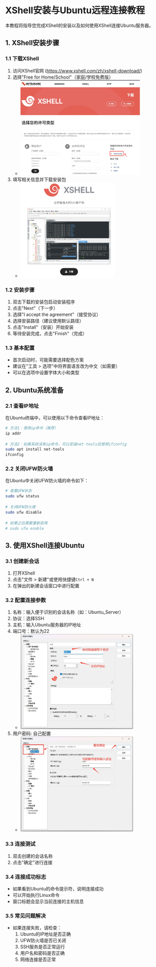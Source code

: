 # XShell安装与Ubuntu远程连接教程

本教程将指导您完成XShell的安装以及如何使用XShell连接Ubuntu服务器。


## 1. XShell安装步骤

### 1.1 下载XShell
1. 访问XShell官网 (https://www.xshell.com/zh/xshell-download/)
2. 选择"Free for Home/School"（家庭/学校免费版）
    * <img src="/Linux基础知识/images/dayy3/xshell下载地址.png" alt="xshell下载地址" height="300">
3. 填写相关信息并下载安装包
    * <img src="/Linux基础知识/images/dayy3/下载界面.png" alt="下载界面" height="300">

### 1.2 安装步骤
1. 双击下载的安装包启动安装程序
2. 点击"Next"（下一步）
3. 选择"I accept the agreement"（接受协议）
4. 选择安装路径（建议使用默认路径）
5. 点击"Install"（安装）开始安装
6. 等待安装完成，点击"Finish"（完成）

### 1.3 基本配置
- 首次启动时，可能需要选择配色方案
- 建议在"工具 > 选项"中将界面语言改为中文（如需要）
- 可以在选项中设置字体大小和类型



## 2. Ubuntu系统准备

### 2.1 查看IP地址
在Ubuntu终端中，可以使用以下命令查看IP地址：
```bash
# 方法1：使用ip命令（推荐）
ip addr

# 方法2：如果系统没有ip命令，可以安装net-tools后使用ifconfig
sudo apt install net-tools
ifconfig
```

### 2.2 关闭UFW防火墙
在Ubuntu中关闭UFW防火墙的命令如下：
```bash
# 查看UFW状态
sudo ufw status

# 关闭UFW防火墙
sudo ufw disable

# 如果之后需要重新启用
# sudo ufw enable
```


## 3. 使用XShell连接Ubuntu

### 3.1 创建新会话
1. 打开XShell
2. 点击"文件 > 新建"或使用快捷键`Ctrl + N`
3. 在弹出的新建会话窗口中进行配置

### 3.2 配置连接参数
1. 名称：输入便于识别的会话名称（如：Ubuntu_Server）
2. 协议：选择SSH
3. 主机：输入Ubuntu服务器的IP地址
4. 端口号：默认为22
    * <img src="/Linux基础知识/images/dayy3/配置远程连接一.png" alt="配置远程连接一" height="300">
5. 用户密码: 自己配置
    * <img src="/Linux基础知识/images/dayy3/远程配置2.png" alt="远程配置2" height="300">


### 3.3 连接测试
1. 双击创建的会话名称
2. 点击"确定"进行连接

### 3.4 连接成功标志
- 如果看到Ubuntu的命令提示符，说明连接成功
- 可以开始执行Linux命令
- 窗口标题会显示当前连接的主机信息

### 3.5 常见问题解决
- 如果连接失败，请检查：
  1. Ubuntu的IP地址是否正确
  2. UFW防火墙是否已关闭
  3. SSH服务是否正常运行
  4. 用户名和密码是否正确
  5. 网络连接是否正常


